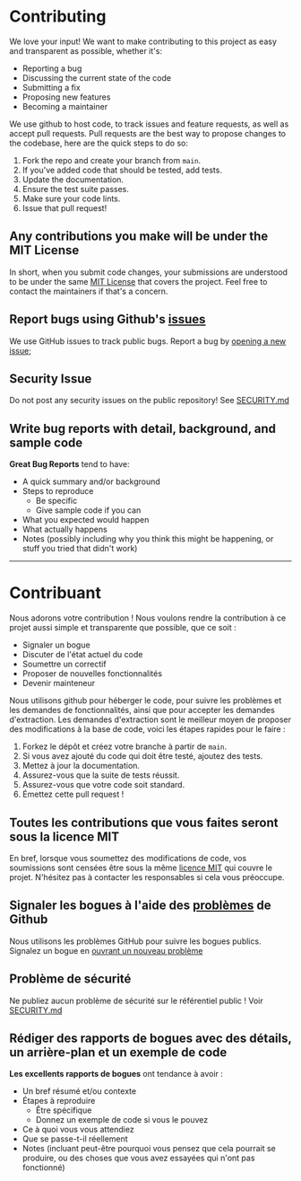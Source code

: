 # Contributing
We love your input! We want to make contributing to this project as easy and transparent as possible, whether it's:

- Reporting a bug
- Discussing the current state of the code
- Submitting a fix
- Proposing new features
- Becoming a maintainer

We use github to host code, to track issues and feature requests, as well as accept pull requests.
Pull requests are the best way to propose changes to the codebase, here are the quick steps to do so:

1. Fork the repo and create your branch from `main`.
2. If you've added code that should be tested, add tests.
3. Update the documentation.
4. Ensure the test suite passes.
5. Make sure your code lints.
6. Issue that pull request!

## Any contributions you make will be under the MIT License
In short, when you submit code changes, your submissions are understood to be under the same [MIT License](https://choosealicense.com/licenses/mit/) that covers the project. Feel free to contact the maintainers if that's a concern.

## Report bugs using Github's [issues](https://github.com/ssc-dsai-iac/azure-key-vault-terraform/issues)
We use GitHub issues to track public bugs. Report a bug by [opening a new issue](https://github.com/ssc-dsai-iac/azure-key-vault-terraform/issues);

## Security Issue
Do not post any security issues on the public repository! See [SECURITY.md](https://github.com/ssc-dsai-iac/azure-key-vault-terraform/security/policy)


## Write bug reports with detail, background, and sample code
**Great Bug Reports** tend to have:

- A quick summary and/or background
- Steps to reproduce
  - Be specific
  - Give sample code if you can
- What you expected would happen
- What actually happens
- Notes (possibly including why you think this might be happening, or stuff you tried that didn't work)


------------------------------------------------------------------------------------------------------------


# Contribuant
Nous adorons votre contribution ! Nous voulons rendre la contribution à ce projet aussi simple et transparente que possible, que ce soit :

- Signaler un bogue
- Discuter de l'état actuel du code
- Soumettre un correctif
- Proposer de nouvelles fonctionnalités
- Devenir mainteneur

Nous utilisons github pour héberger le code, pour suivre les problèmes et les demandes de fonctionnalités, ainsi que pour accepter les demandes d'extraction.
Les demandes d'extraction sont le meilleur moyen de proposer des modifications à la base de code, voici les étapes rapides pour le faire :

1. Forkez le dépôt et créez votre branche à partir de `main`.
2. Si vous avez ajouté du code qui doit être testé, ajoutez des tests.
3. Mettez à jour la documentation.
4. Assurez-vous que la suite de tests réussit.
5. Assurez-vous que votre code soit standard.
6. Émettez cette pull request !

## Toutes les contributions que vous faites seront sous la licence MIT
En bref, lorsque vous soumettez des modifications de code, vos soumissions sont censées être sous la même [licence MIT](https://choosealicense.com/licenses/mit) qui couvre le projet. N'hésitez pas à contacter les responsables si cela vous préoccupe.

## Signaler les bogues à l'aide des [problèmes](https://github.com/ssc-dsai-iac/azure-key-vault-terraform/issues) de Github
Nous utilisons les problèmes GitHub pour suivre les bogues publics. Signalez un bogue en [ouvrant un nouveau problème](https://github.com/ssc-dsai-iac/azure-key-vault-terraform/issues)

## Problème de sécurité
Ne publiez aucun problème de sécurité sur le référentiel public ! Voir [SECURITY.md](https://github.com/ssc-dsai-iac/azure-key-vault-terraform/security/policy)


## Rédiger des rapports de bogues avec des détails, un arrière-plan et un exemple de code
**Les excellents rapports de bogues** ont tendance à avoir :

- Un bref résumé et/ou contexte
- Étapes à reproduire
  - Être spécifique
  - Donnez un exemple de code si vous le pouvez
- Ce à quoi vous vous attendiez
- Que se passe-t-il réellement
- Notes (incluant peut-être pourquoi vous pensez que cela pourrait se produire, ou des choses que vous avez essayées qui n'ont pas fonctionné)